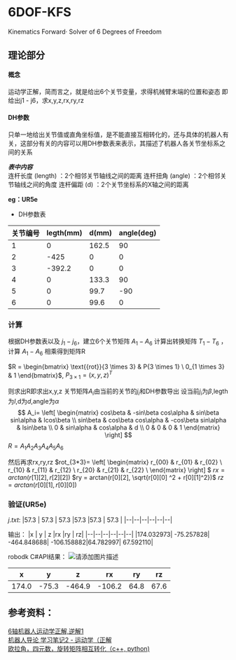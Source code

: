 # 6DOF-KFS
Kinematics Forward· Solver of 6 Degrees of Freedom

## 理论部分
#### 概念
运动学正解，简而言之，就是给出6个关节变量，求得机械臂末端的位置和姿态
即给出j1 - j6​，求x,y,z,rx,ry,rz​

#### DH参数
只单一地给出关节值或直角坐标值，是不能直接互相转化的，还与具体的机器人有关，这部分有关的内容可以用DH参数表来表示，其描述了机器人各关节坐标系之间的关系

***表中内容***  
连杆长度 (length) ：2个相邻关节轴线之间的距离
连杆扭角 (angle) ：2个相邻关节轴线之间的角度
连杆偏距 (d) ：2个关节坐标系的X轴之间的距离

**eg：UR5e**
- DH参数表

|关节编号	|legth(mm)	|d(mm)	|angle(deg)|
|--|--|--|--|
|1	|0	|162.5	|90|
|2|	-425|	0|	0|
|3	|-392.2	|0|	0|
|4|	0|	133.3|	90|
|5|	0|	99.7|	-90|
|6|	0|	99.6|	0|
### 计算
根据DH参数表以及
$j_1 - j_6​$
，建立6个关节矩阵
$​A_1-A_6$
计算出转换矩阵
$T_1-T_6$
，计算
$A_1-A_6$
相乘得到矩阵R

$R = \begin{bmatrix} \text{{rot}}{3 \times 3} & P{3 \times 1} \ 0_{1 \times 3} & 1 \end{bmatrix}$, $P_{3 \times 1} = (x, y, z)^T$

则求出R即求出x,y,z
关节矩阵$A_i$由当前的关节的$j_i$和DH参数导出
设当前$j_i$为$\beta$,legth为$l$,d为$d$,angle为$\alpha$
$$
A_i=
\left[
 \begin{matrix}
   cos\beta & -sin\beta cos\alpha & sin\beta sin\alpha & lcos\beta \\
   sin\beta & cos\beta cos\alpha & -cos\beta sin\alpha & lsin\beta \\
   0 & sin\alpha & cos\alpha & d  \\
   0 & 0 & 0 & 1 
  \end{matrix} 
\right]
$$
$R=A_1A_2A_3A_4A_5A_6$

然后再求rx,ry,rz
$rot_{3*3}=
\left[
 \begin{matrix}
   r_{00} & r_{01} &  r_{02}  \\
   r_{10} &  r_{11}  &  r_{12}  \\
   r_{20} &  r_{21}  & r_{22}   \\
  \end{matrix} 
\right]
$
$rx = arctan(r[1][2], r[2][2])$
$ry = arctan(r[0][2], \sqrt{r[0][0] ^2 + r[0][1]^2})$
$rz = arctan(r[0][1], r[0][0])$

### 验证(UR5e)
$j.txt:$
|57.3    |  57.3   |  57.3   |57.3   |57.3  | 57.3 |
|--|--|--|--|--|--|

输出：
|x     | y  |  z  |rx  |ry | rz|
|--|--|--|--|--|--|
|174.032973| -75.257828| -464.848688| -106.158882|64.782997| 67.592110|

robodk C#API结果：
![请添加图片描述](https://img-blog.csdnimg.cn/0fa62c5aecf4423c80685df5c50f5611.png)

|x     | y  |  z  |rx  |ry | rz|
|--|--|--|--|--|--|
|174.0| -75.3| -464.9| -106.2|64.8| 67.6|

## 参考资料：
[6轴机器人运动学正解,逆解1](https://blog.csdn.net/weixin_37942267/article/details/78806448?spm=1001.2014.3001.5502)  
[机器人导论 学习笔记2 - 运动学（正解](https://blog.csdn.net/u013039705/article/details/88894743)  
[欧拉角，四元数，旋转矩阵相互转化（c++, python)](https://zhuanlan.zhihu.com/p/259999988)
